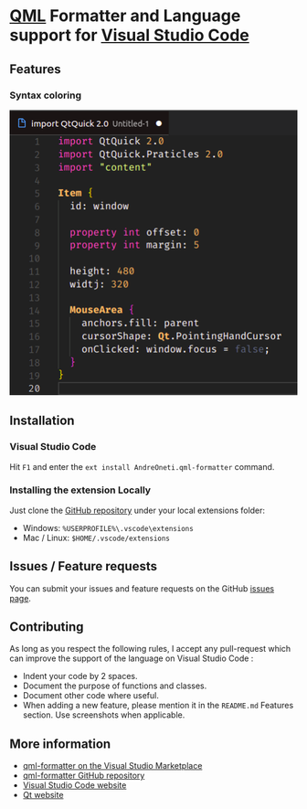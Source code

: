 # [QML](http://www.qt.io/) Formatter and Language support for [Visual Studio Code](https://code.visualstudio.com/)

## Features
### Syntax coloring
![Syntax coloring](images/syntax.png)

## Installation
### Visual Studio Code
Hit `F1` and enter the `ext install AndreOneti.qml-formatter` command.

### Installing the extension Locally
Just clone the [GitHub repository](https://github.com/AndreOneti/qml-formatter) under your local extensions folder:
* Windows: `%USERPROFILE%\.vscode\extensions`
* Mac / Linux: `$HOME/.vscode/extensions`

## Issues / Feature requests
You can submit your issues and feature requests on the GitHub [issues page](https://github.com/AndreOneti/qml-formatter/issues).

## Contributing
As long as you respect the following rules, I accept any pull-request which can improve the support of the language on Visual Studio Code :
* Indent your code by 2 spaces.
* Document the purpose of functions and classes.
* Document other code where useful.
* When adding a new feature, please mention it in the `README.md` Features section. Use screenshots when applicable.

## More information
* [qml-formatter on the Visual Studio Marketplace](https://marketplace.visualstudio.com/items/AndreOneti.qml-formatter)
* [qml-formatter GitHub repository](https://github.com/AndreOneti/qml-formatter)
* [Visual Studio Code website](http://code.visualstudio.com/)
* [Qt website](http://www.qt.io/)